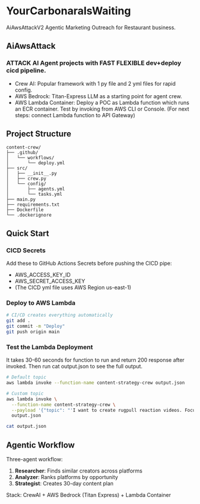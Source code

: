 # YourCarbonaraIsWaiting
AiAwsAttackV2 Agentic Marketing Outreach for Restaurant business.

## AiAwsAttack
### ATTACK AI Agent projects with FAST FLEXIBLE dev+deploy cicd pipeline.

* Crew AI: Popular framework with 1 py file and 2 yml files for rapid config.
* AWS Bedrock: Titan-Express LLM as a starting point for agent crew.
* AWS Lambda Container: Deploy a POC as Lambda function which runs an ECR container. Test by invoking from AWS CLI or Console. (For next steps: connect Lambda function to API Gateway)

## Project Structure
```
content-crew/
├── .github/
│   └── workflows/
│       └── deploy.yml
├── src/
│   ├── __init__.py
│   ├── crew.py
│   └── config/
│       ├── agents.yml
│       └── tasks.yml
├── main.py
├── requirements.txt
├── Dockerfile
└── .dockerignore
```

## Quick Start

### CICD Secrets
Add these to GitHub Actions Secrets before pushing the CICD pipe:
* AWS_ACCESS_KEY_ID
* AWS_SECRET_ACCESS_KEY
* (The CICD yml file uses AWS Region us-east-1)

### Deploy to AWS Lambda
```bash
# CI/CD creates everything automatically
git add .
git commit -m "Deploy"
git push origin main
```

### Test the Lambda Deployment
It takes 30-60 seconds for function to run and return 200 response after invoked. Then run cat output.json to see the full output.
```bash
# Default topic
aws lambda invoke --function-name content-strategy-crew output.json

# Custom topic
aws lambda invoke \
  --function-name content-strategy-crew \
  --payload '{"topic": "'I want to create rugpull reaction videos. Focus on crypto, poopcoins, and nfts.'"}' \
  output.json

cat output.json
```

## Agentic Workflow

Three-agent workflow:
1. **Researcher**: Finds similar creators across platforms
2. **Analyzer**: Ranks platforms by opportunity
3. **Strategist**: Creates 30-day content plan

Stack: CrewAI + AWS Bedrock (Titan Express) + Lambda Container